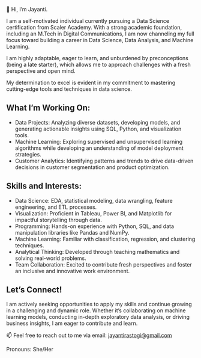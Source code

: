 👋 Hi, I’m Jayanti.

I am a self-motivated individual currently pursuing a Data Science certification from Scaler Academy. With a strong academic foundation, including an M.Tech in Digital Communications, I am now channeling my full focus toward building a career in Data Science, Data Analysis, and Machine Learning.

I am highly adaptable, eager to learn, and unburdened by preconceptions (being a late starter), which allows me to approach challenges with a fresh perspective and open mind.

My determination to excel is evident in my commitment to mastering cutting-edge tools and techniques in data science.

## What I’m Working On:

* Data Projects: Analyzing diverse datasets, developing models, and generating actionable insights using SQL, Python, and visualization tools.
* Machine Learning: Exploring supervised and unsupervised learning algorithms while developing an understanding of model deployment strategies.
* Customer Analytics: Identifying patterns and trends to drive data-driven decisions in customer segmentation and product optimization.

## Skills and Interests:

* Data Science: EDA, statistical modeling, data wrangling, feature engineering, and ETL processes.
* Visualization: Proficient in Tableau, Power BI, and Matplotlib for impactful storytelling through data.
* Programming: Hands-on experience with Python, SQL, and data manipulation libraries like Pandas and NumPy.
* Machine Learning: Familiar with classification, regression, and clustering techniques.
* Analytical Thinking: Developed through teaching mathematics and solving real-world problems.
* Team Collaboration: Excited to contribute fresh perspectives and foster an inclusive and innovative work environment.

## Let’s Connect!
I am actively seeking opportunities to apply my skills and continue growing in a challenging and dynamic role. Whether it’s collaborating on machine learning models, conducting in-depth exploratory data analysis, or driving business insights, I am eager to contribute and learn.

📫 Feel free to reach out to me via email: jayantirastogi@gmail.com

Pronouns: She/Her
<!---
JayantiRastogi/JayantiRastogi is a ✨ special ✨ repository because its `README.md` (this file) appears on your GitHub profile.
You can click the Preview link to take a look at your changes.
--->
